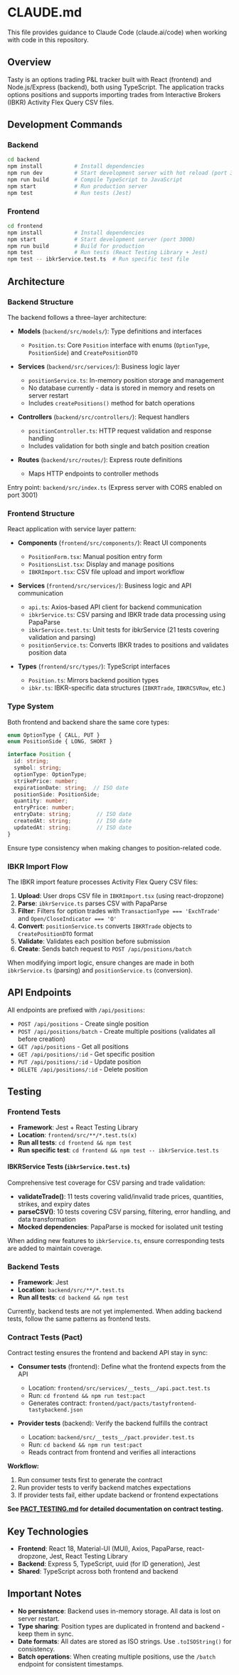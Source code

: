 # CLAUDE.md

This file provides guidance to Claude Code (claude.ai/code) when working with code in this repository.

## Overview

Tasty is an options trading P&L tracker built with React (frontend) and Node.js/Express (backend), both using TypeScript. The application tracks options positions and supports importing trades from Interactive Brokers (IBKR) Activity Flex Query CSV files.

## Development Commands

### Backend
```bash
cd backend
npm install          # Install dependencies
npm run dev          # Start development server with hot reload (port 3001)
npm run build        # Compile TypeScript to JavaScript
npm start            # Run production server
npm test             # Run tests (Jest)
```

### Frontend
```bash
cd frontend
npm install          # Install dependencies
npm start            # Start development server (port 3000)
npm run build        # Build for production
npm test             # Run tests (React Testing Library + Jest)
npm test -- ibkrService.test.ts  # Run specific test file
```

## Architecture

### Backend Structure

The backend follows a three-layer architecture:

- **Models** (`backend/src/models/`): Type definitions and interfaces
  - `Position.ts`: Core `Position` interface with enums (`OptionType`, `PositionSide`) and `CreatePositionDTO`

- **Services** (`backend/src/services/`): Business logic layer
  - `positionService.ts`: In-memory position storage and management
  - No database currently - data is stored in memory and resets on server restart
  - Includes `createPositions()` method for batch operations

- **Controllers** (`backend/src/controllers/`): Request handlers
  - `positionController.ts`: HTTP request validation and response handling
  - Includes validation for both single and batch position creation

- **Routes** (`backend/src/routes/`): Express route definitions
  - Maps HTTP endpoints to controller methods

Entry point: `backend/src/index.ts` (Express server with CORS enabled on port 3001)

### Frontend Structure

React application with service layer pattern:

- **Components** (`frontend/src/components/`): React UI components
  - `PositionForm.tsx`: Manual position entry form
  - `PositionsList.tsx`: Display and manage positions
  - `IBKRImport.tsx`: CSV file upload and import workflow

- **Services** (`frontend/src/services/`): Business logic and API communication
  - `api.ts`: Axios-based API client for backend communication
  - `ibkrService.ts`: CSV parsing and IBKR trade data processing using PapaParse
  - `ibkrService.test.ts`: Unit tests for ibkrService (21 tests covering validation and parsing)
  - `positionService.ts`: Converts IBKR trades to positions and validates position data

- **Types** (`frontend/src/types/`): TypeScript interfaces
  - `Position.ts`: Mirrors backend position types
  - `ibkr.ts`: IBKR-specific data structures (`IBKRTrade`, `IBKRCSVRow`, etc.)

### Type System

Both frontend and backend share the same core types:

```typescript
enum OptionType { CALL, PUT }
enum PositionSide { LONG, SHORT }

interface Position {
  id: string;
  symbol: string;
  optionType: OptionType;
  strikePrice: number;
  expirationDate: string;  // ISO date
  positionSide: PositionSide;
  quantity: number;
  entryPrice: number;
  entryDate: string;        // ISO date
  createdAt: string;        // ISO date
  updatedAt: string;        // ISO date
}
```

Ensure type consistency when making changes to position-related code.

### IBKR Import Flow

The IBKR import feature processes Activity Flex Query CSV files:

1. **Upload**: User drops CSV file in `IBKRImport.tsx` (using react-dropzone)
2. **Parse**: `ibkrService.ts` parses CSV with PapaParse
3. **Filter**: Filters for option trades with `TransactionType === 'ExchTrade'` and `Open/CloseIndicator === 'O'`
4. **Convert**: `positionService.ts` converts `IBKRTrade` objects to `CreatePositionDTO` format
5. **Validate**: Validates each position before submission
6. **Create**: Sends batch request to `POST /api/positions/batch`

When modifying import logic, ensure changes are made in both `ibkrService.ts` (parsing) and `positionService.ts` (conversion).

## API Endpoints

All endpoints are prefixed with `/api/positions`:

- `POST /api/positions` - Create single position
- `POST /api/positions/batch` - Create multiple positions (validates all before creation)
- `GET /api/positions` - Get all positions
- `GET /api/positions/:id` - Get specific position
- `PUT /api/positions/:id` - Update position
- `DELETE /api/positions/:id` - Delete position

## Testing

### Frontend Tests
- **Framework**: Jest + React Testing Library
- **Location**: `frontend/src/**/*.test.ts(x)`
- **Run all tests**: `cd frontend && npm test`
- **Run specific test**: `cd frontend && npm test -- ibkrService.test.ts`

#### IBKRService Tests (`ibkrService.test.ts`)
Comprehensive test coverage for CSV parsing and trade validation:
- **validateTrade()**: 11 tests covering valid/invalid trade prices, quantities, strikes, and expiry dates
- **parseCSV()**: 10 tests covering CSV parsing, filtering, error handling, and data transformation
- **Mocked dependencies**: PapaParse is mocked for isolated unit testing

When adding new features to `ibkrService.ts`, ensure corresponding tests are added to maintain coverage.

### Backend Tests
- **Framework**: Jest
- **Location**: `backend/src/**/*.test.ts`
- **Run all tests**: `cd backend && npm test`

Currently, backend tests are not yet implemented. When adding backend tests, follow the same patterns as frontend tests.

### Contract Tests (Pact)
Contract testing ensures the frontend and backend API stay in sync:

- **Consumer tests** (frontend): Define what the frontend expects from the API
  - Location: `frontend/src/services/__tests__/api.pact.test.ts`
  - Run: `cd frontend && npm run test:pact`
  - Generates contract: `frontend/pact/pacts/tastyfrontend-tastybackend.json`

- **Provider tests** (backend): Verify the backend fulfills the contract
  - Location: `backend/src/__tests__/pact.provider.test.ts`
  - Run: `cd backend && npm run test:pact`
  - Reads contract from frontend and verifies all interactions

**Workflow:**
1. Run consumer tests first to generate the contract
2. Run provider tests to verify backend matches expectations
3. If provider tests fail, either update backend or frontend expectations

**See [PACT_TESTING.md](./PACT_TESTING.md) for detailed documentation on contract testing.**

## Key Technologies

- **Frontend**: React 18, Material-UI (MUI), Axios, PapaParse, react-dropzone, Jest, React Testing Library
- **Backend**: Express 5, TypeScript, uuid (for ID generation), Jest
- **Shared**: TypeScript across both frontend and backend

## Important Notes

- **No persistence**: Backend uses in-memory storage. All data is lost on server restart.
- **Type sharing**: Position types are duplicated in frontend and backend - keep them in sync.
- **Date formats**: All dates are stored as ISO strings. Use `.toISOString()` for consistency.
- **Batch operations**: When creating multiple positions, use the `/batch` endpoint for consistent timestamps.
